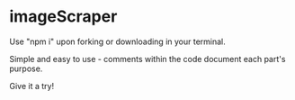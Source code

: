 # imageScraper

Use "npm i" upon forking or downloading in your terminal.

Simple and easy to use - comments within the code document each part's purpose.

Give it a try!
